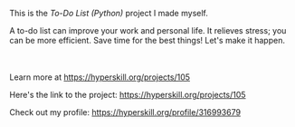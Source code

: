 This is the *To-Do List (Python)* project I made myself.


<p>A to-do list can improve your work and personal life. It relieves stress; you can be more efficient. Save time for the best things! Let's make it happen.</p><br/><br/>Learn more at <a href="https://hyperskill.org/projects/105?utm_source=ide&utm_medium=ide&utm_campaign=ide&utm_content=project-card">https://hyperskill.org/projects/105</a>

Here's the link to the project: https://hyperskill.org/projects/105

Check out my profile: https://hyperskill.org/profile/316993679
